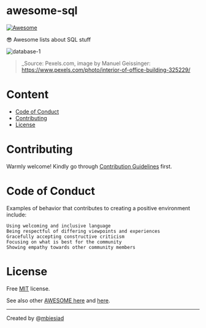 # awesome-sql

[![Awesome](https://awesome.re/badge-flat.svg)](https://awesome.re)

😎 Awesome lists about SQL stuff

![database-1](https://github.com/mbiesiad/awesome-sql/blob/master/media/db_1.png)

> _Source: Pexels.com, image by Manuel Geissinger: https://www.pexels.com/photo/interior-of-office-building-325229/

# Content

* [Code of Conduct](#code-of-conduct)
* [Contributing](#contributing)
* [License](#license)

# Contributing

Warmly welcome! Kindly go through [Contribution Guidelines](CONTRIBUTING.md) first.

# Code of Conduct

Examples of behavior that contributes to creating a positive environment include:

    Using welcoming and inclusive language
    Being respectful of differing viewpoints and experiences
    Gracefully accepting constructive criticism
    Focusing on what is best for the community
    Showing empathy towards other community members

# License
Free [MIT](LICENSE) license.

See also other [AWESOME here](https://github.com/mbiesiad/awesome-chess) and [here](https://github.com/mbiesiad/awesome-astronomy).

__________________________________________________

Created by @[mbiesiad](https://github.com/mbiesiad)
